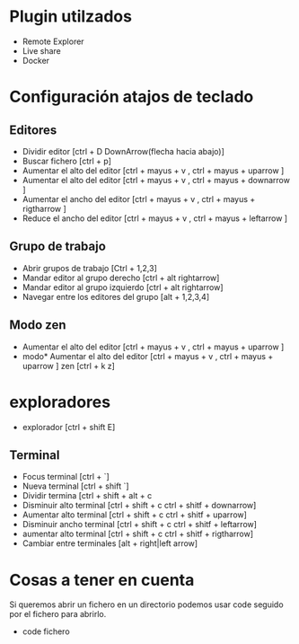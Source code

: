# Plugin utilzados

* Remote Explorer
* Live share
* Docker

# Configuración atajos de teclado

## Editores


* Dividir editor  [ctrl + D DownArrow(flecha hacia abajo)]
* Buscar fichero [ctrl + p]
* Aumentar el alto del editor [ctrl + mayus + v , ctrl + mayus + uparrow ]
* Aumentar el alto del editor [ctrl + mayus + v , ctrl + mayus + downarrow ]
* Aumentar el ancho del editor [ctrl + mayus + v , ctrl + mayus + rigtharrow ]
* Reduce el ancho del editor [ctrl + mayus + v , ctrl + mayus + leftarrow ]

## Grupo de trabajo

* Abrir grupos de trabajo [Ctrl + 1,2,3]
* Mandar editor al grupo derecho [ctrl + alt rightarrow]
* Mandar editor al grupo izquierdo [ctrl + alt rightarrow]
* Navegar entre los editores del grupo [alt + 1,2,3,4]

## Modo zen
* Aumentar el alto del editor [ctrl + mayus + v , ctrl + mayus + uparrow ]
* modo* Aumentar el alto del editor [ctrl + mayus + v , ctrl + mayus + uparrow ] zen [ctrl + k z]

# exploradores

* explorador [ctrl + shift E]

## Terminal

* Focus terminal [ctrl + `]
* Nueva terminal [ctrl + shift `]
* Dividir termina [ctrl + shift + alt + c
* Disminuir alto  terminal [ctrl + shift + c ctrl + shitf + downarrow]
* Aumentar alto terminal [ctrl + shift + c ctrl + shitf + uparrow]
* Disminuir ancho  terminal [ctrl + shift + c ctrl + shitf + leftarrow]
* aumentar alto  terminal [ctrl + shift + c ctrl + shitf + rigtharrow]
* Cambiar entre terminales [alt + right|left arrow]

# Cosas a tener en cuenta

Si queremos abrir un fichero en un directorio podemos usar code seguido 
por el fichero para abrirlo.
* code fichero